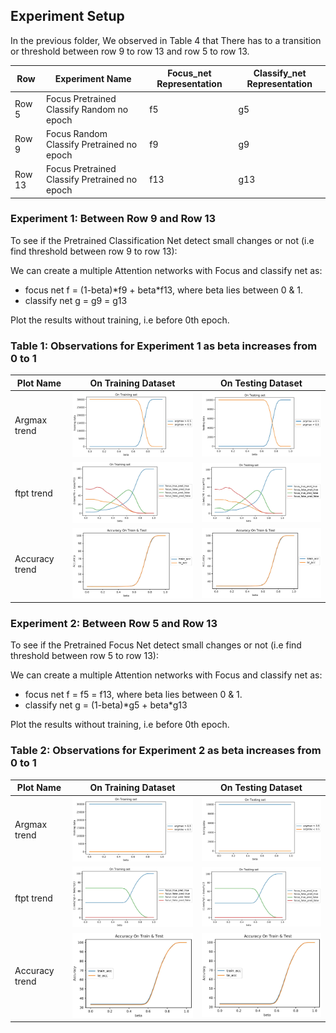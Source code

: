 ## Experiment Setup
In the previous folder, We observed in Table 4 that There has to a transition or threshold between row 9 to row 13 and row 5 to row 13.

| Row | Experiment Name | Focus_net Representation | Classify_net Representation|
|-----|-----------------|--------------------------|----------------------------|
| Row 5 | Focus Pretrained Classify Random no epoch | f5 | g5 |
| Row 9 | Focus Random Classify Pretrained no epoch | f9 | g9 |
| Row 13 | Focus Pretrained Classify Pretrained no epoch | f13 | g13 |

### Experiment 1: Between Row 9 and Row 13
To see if the Pretrained Classification Net detect small changes or not (i.e find threshold between row 9 to row 13):

We can create a multiple Attention networks with Focus and classify net as:
- focus net f = (1-beta)\*f9 + beta*f13, where beta lies between 0 & 1.
- classify net g = g9 = g13

Plot the results without training, i.e before 0th epoch.

### Table 1: Observations for Experiment 1 as beta increases from 0 to 1

| Plot Name | On Training Dataset | On Testing Dataset |
|-----------|---------------------|--------------------|
| Argmax trend   | <img src= ./plots_and_images/tr_argmax_focus.JPG width="400"> | <img src= ./plots_and_images/te_argmax_focus.JPG width="400"> |
| ftpt trend   | <img src= ./plots_and_images/tr_ftpt_focus.JPG width="400"> | <img src= ./plots_and_images/te_ftpt_focus.JPG width="400"> |
| Accuracy trend   | <img src= ./plots_and_images/acc_focus.JPG width="400"> | <img src= ./plots_and_images/acc_focus.JPG width="400"> |

### Experiment 2: Between Row 5 and Row 13
To see if the Pretrained Focus Net detect small changes or not (i.e find threshold between row 5 to row 13):

We can create a multiple Attention networks with Focus and classify net as:
- focus net f = f5 = f13, where beta lies between 0 & 1.
- classify net g = (1-beta)\*g5 + beta*g13

Plot the results without training, i.e before 0th epoch.

### Table 2: Observations for Experiment 2 as beta increases from 0 to 1

| Plot Name | On Training Dataset | On Testing Dataset |
|-----------|---------------------|--------------------|
| Argmax trend   | <img src= ./plots_and_images/tr_argmax_classify.JPG width="400"> | <img src= ./plots_and_images/te_argmax_classify.JPG width="400"> |
| ftpt trend   | <img src= ./plots_and_images/tr_ftpt_classify.JPG width="400"> | <img src= ./plots_and_images/te_ftpt_classify.JPG width="400"> |
| Accuracy trend   | <img src= ./plots_and_images/acc_classify.JPG width="300"> | <img src= ./plots_and_images/acc_classify.JPG width="300"> |



